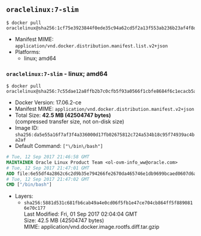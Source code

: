 ## `oraclelinux:7-slim`

```console
$ docker pull oraclelinux@sha256:1cf75e3923844f0ede35c94a62cd5f2a13f553ab236b23af4f8db9f750d8fc8e
```

-	Manifest MIME: `application/vnd.docker.distribution.manifest.list.v2+json`
-	Platforms:
	-	linux; amd64

### `oraclelinux:7-slim` - linux; amd64

```console
$ docker pull oraclelinux@sha256:7c55dae12a8ffb2b7c0cfb5f93a0566f1cbfe8684f6c1ecacb5a65cf4cbfbf0e
```

-	Docker Version: 17.06.2-ce
-	Manifest MIME: `application/vnd.docker.distribution.manifest.v2+json`
-	Total Size: **42.5 MB (42504747 bytes)**  
	(compressed transfer size, not on-disk size)
-	Image ID: `sha256:da5e55a16f7af3f4a336000d17fb02675812c724a534b18c95f74939ac4ba2af`
-	Default Command: `["\/bin\/bash"]`

```dockerfile
# Tue, 12 Sep 2017 21:46:58 GMT
MAINTAINER Oracle Linux Product Team <ol-ovm-info_ww@oracle.com>
# Tue, 12 Sep 2017 21:47:01 GMT
ADD file:6e55df4a2862c6c2d9b35e794266fe2670da465746e1db9699bcaed0607d6a4d in / 
# Tue, 12 Sep 2017 21:47:02 GMT
CMD ["/bin/bash"]
```

-	Layers:
	-	`sha256:5881d531c681fb6cab49a4e0cd06f5fb1e47ce704cb864ff5f8890816e70c177`  
		Last Modified: Fri, 01 Sep 2017 02:04:04 GMT  
		Size: 42.5 MB (42504747 bytes)  
		MIME: application/vnd.docker.image.rootfs.diff.tar.gzip
